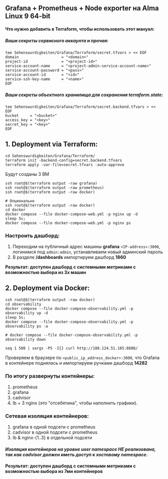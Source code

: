 ## Grafana + Prometheus + Node exporter на **Alma Linux 9 64-bit**

#### Что нужно добавить в Terraform, чтобы использовать этот мануал:
##### Ваши секреты сервисного аккаунта и прочая:
```commandline
tee Sehenswurdigkeiten/Grafana/Terraform/secret.tfvars > << EOF
domain                   = "<domain>"
project-id               = "<project-id>"
service-account-name     = "<project-admin-service-account-name>"
service-account-password = "<pass>"
service-account-id       = "<id>"
service-ssh-key-name     = "<name>"
EOF
```
##### Ваши секреты объектного хранилища для сохранения terraform.state:
```commandline
tee Sehenswurdigkeiten/Grafana/Terraform/secret.backend.tfvars > << EOF
bucket     = "<bucket>"
access_key = "<key>"
secret_key = "<key>"
EOF
```

## 1. Deployment via Terraform:

```commandline
cd Sehenswurdigkeiten/Grafana/Terraform/
terraform init -backend-config=secret.backend.tfvars
terraform apply -var-file=secret.tfvars -auto-approve
```

Будут созданы 3 ВМ
```commandline
ssh root@$(terraform output -raw grafana)
ssh root@$(terraform output -raw prometheus)
ssh root@$(terraform output -raw docker)

# Опционально
ssh root@$(terraform output -raw docker)
cd docker
docker compose --file docker-compose-web.yml -p nginx up -d
sleep 5s;
docker compose --file docker-compose-web.yml -p nginx ps
```


### Настроить дашборд:
   1. Переходим на публичный адрес машины **grafana** ``<IP-address>:3000``, логинимся под ``admin:admin``, устанавливаем новый админский пароль
   2. В разделе **/dashboards** импортируем дашборд **1860**

**Результат: доступен дашборд с системными метриками с возможностью выбора из 3х машин**

## 2. Deployment via Docker:
```
ssh root@$(terraform output -raw docker) 
cd observability
docker compose --file docker-compose-observability.yml -p observability up -d
sleep 5s;
docker compose --file docker-compose-observability.yml -p observability ps -a

# docker compose --file docker-compose-observability.yml -p observability down

seq 1 500 | xargs -P5 -I{} curl http://188.124.51.185:8880/
```
Проверяем в браузере по ``<public_ip_address_docker>:3000``, что Grafana в контейнере поднялась и импортируем ручками дашборд **14282**

### По итогу развернуты контейнеры:
1. prometheus
2. grafana
3. cadvisor
4. lb + 3 nginx (это "отсебятина", чтобы наполнить графики).

### Сетевая изоляция контейнеров:
1. grafana в одной подсети с prometheus
2. cadvisor в одной подсети с prometheus
3. lb & nginx-{1..3} в отдельной подсети

#### _Изоляция контейнеров на уровне user namespace НЕ реализована, так как cadvisor должен иметь доступ к хостовому namespace_.

**Результат: доступен дашборд с системными метриками с возможностью выбора из 7ми контейнеров**